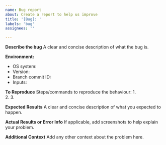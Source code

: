 ```yaml
---
name: Bug report
about: Create a report to help us improve
title: '[Bug]: '
labels: 'bug'
assignees: ''

---
```


**Describe the bug**
A clear and concise description of what the bug is.

**Environment:**
- OS system:
- Version:
- Branch commit ID: 
- Inputs:

**To Reproduce**
Steps/commands to reproduce the behaviour:
 1.  
 2.
 3. 

**Expected Results**
A clear and concise description of what you expected to happen.

**Actual Results or Error Info**
If applicable, add screenshots to help explain your problem.

**Additional Context**
Add any other context about the problem here.
